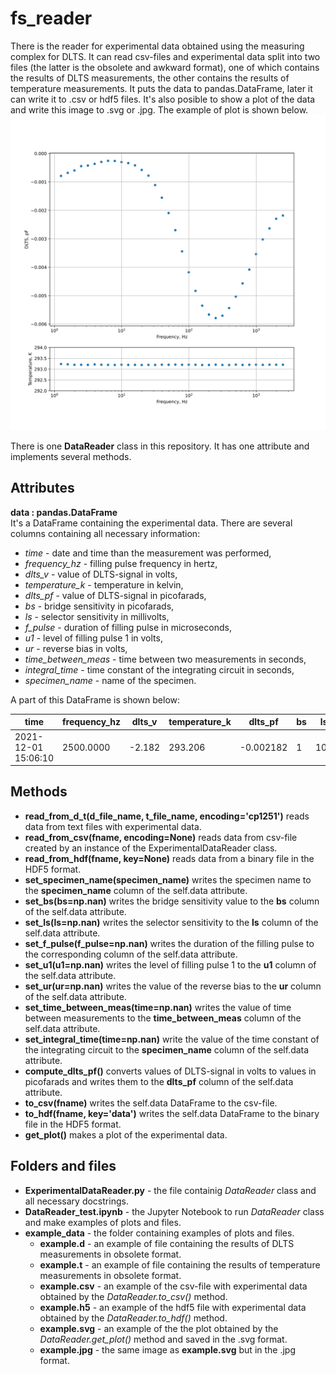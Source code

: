 # fs_reader
There is the reader for experimental data obtained using the measuring complex for DLTS. It can read csv-files and experimental data split into two files (the latter is the obsolete and awkward format), one of which contains the results of DLTS measurements, the other contains the results of temperature measurements. It puts the data to pandas.DataFrame, later it can write it to .csv or hdf5 files. It's also posible to show a plot of the data and write this image to .svg or .jpg. The example of plot is shown below.
![plot example](example_data/example.svg)

There is one **DataReader** class in this repository. It has one attribute and implements several methods.

## Attributes
**data : pandas.DataFrame**  
It's a DataFrame containing the experimental data. There are several columns containing all necessary information:  
- *time* - date and time than the measurement was performed,  
- *frequency_hz* - filling pulse frequency in hertz,  
- *dlts_v* - value of DLTS-signal in volts,  
- *temperature_k* - temperature in kelvin,  
- *dlts_pf* - value of DLTS-signal in picofarads,  
- *bs* - bridge sensitivity in picofarads,  
- *ls* - selector sensitivity in millivolts,  
- *f_pulse* - duration of filling pulse in microseconds,  
- *u1* - level of filling pulse 1 in volts,  
- *ur* - reverse bias in volts,  
- *time_between_meas* - time between two measurements in seconds,  
- *integral_time* - time constant of the integrating circuit in seconds,  
- *specimen_name* - name of the specimen.

A part of this DataFrame is shown below:

|                time |  frequency_hz |  dlts_v |  temperature_k |   dlts_pf |  bs |  ls | f_pulse |   u1 |    ur | time_between_meas | integral_time |      specimen_name |
| ------------------- | ------------- | ------- | -------------- | --------- | --- | --- | ------- | ---- | ----- | ----------------- | ------------- | ------------------ |
| 2021-12-01 15:06:10 |     2500.0000 |  -2.182 |        293.206 | -0.002182 |   1 | 100 |      20 | -1.0 | -12.0 |               3.5 |           3.0 | КТ117№3_п1(база 2) |


## Methods
- **read_from_d_t(d_file_name, t_file_name, encoding='cp1251')** reads data from text files with experimental data.  
- **read_from_csv(fname, encoding=None)** reads data from csv-file created by an instance of the ExperimentalDataReader class.  
- **read_from_hdf(fname, key=None)** reads data from a binary file in the HDF5 format.  
- **set_specimen_name(specimen_name)** writes the specimen name to the **specimen_name** column of the self.data attribute.  
- **set_bs(bs=np.nan)** writes the bridge sensitivity value to the **bs** column of the self.data attribute.  
- **set_ls(ls=np.nan)** writes the selector sensitivity to the **ls** column of the self.data attribute.  
- **set_f_pulse(f_pulse=np.nan)** writes the duration of the filling pulse to the corresponding column of the self.data attribute.  
- **set_u1(u1=np.nan)** writes the level of filling pulse 1 to the **u1** column of the self.data attribute.  
- **set_ur(ur=np.nan)** writes the value of the reverse bias to the **ur** column of the self.data attribute.  
- **set_time_between_meas(time=np.nan)** writes the value of time between measurements to the **time_between_meas** column of the self.data attribute.
- **set_integral_time(time=np.nan)** write the value of the time constant of the integrating circuit to the **specimen_name** column of the self.data attribute.
- **compute_dlts_pf()** converts values of DLTS-signal in volts to values in picofarads and writes them to the **dlts_pf** column of the self.data attribute.
- **to_csv(fname)** writes the self.data DataFrame to the csv-file.
- **to_hdf(fname, key='data')** writes the self.data DataFrame to the binary file in the HDF5 format.
- **get_plot()** makes a plot of the experimental data.

## Folders and files

- **ExperimentalDataReader.py** -  the file containig *DataReader* class and all necessary docstrings.
- **DataReader_test.ipynb** - the Jupyter Notebook to run *DataReader* class and make examples of plots and files.
- **example_data** - the folder containing examples of plots and files.
  - **example.d** - an example of file containing the results of DLTS measurements in obsolete format.
  - **example.t** - an example of file containing the results of temperature measurements in obsolete format.
  - **example.csv** - an example of the csv-file with experimental data obtained by the *DataReader.to_csv()* method.
  - **example.h5** - an example of the hdf5 file with experimental data obtained by the *DataReader.to_hdf()* method.
  - **example.svg** - an example of the the plot obtained by the *DataReader.get_plot()* method and saved in the .svg format.
  - **example.jpg** - the same image as **example.svg** but in the .jpg format.
